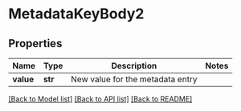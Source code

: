 # MetadataKeyBody2

## Properties
Name | Type | Description | Notes
------------ | ------------- | ------------- | -------------
**value** | **str** | New value for the metadata entry | 

[[Back to Model list]](../README.md#documentation-for-models) [[Back to API list]](../README.md#documentation-for-api-endpoints) [[Back to README]](../README.md)

